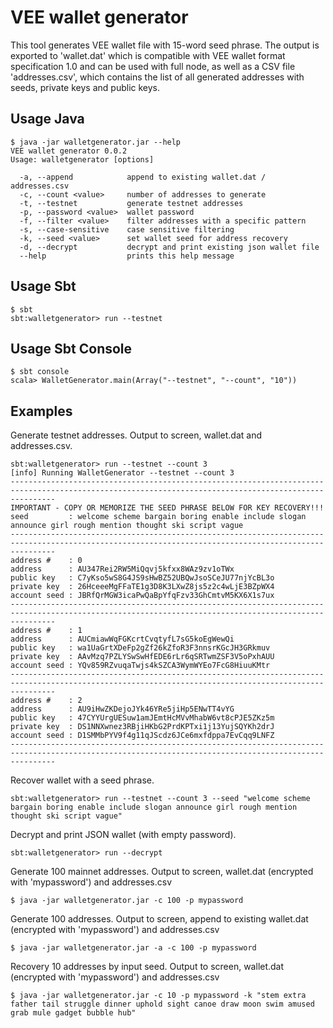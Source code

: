 # VEE wallet generator
This tool generates VEE wallet file with 15-word seed phrase. The output is exported to 'wallet.dat' which is compatible with VEE wallet format specification 1.0 and can be used with full node,  as well as a CSV file 'addresses.csv', which contains the list of all generated addresses with seeds, private keys and public keys.


## Usage Java

```
$ java -jar walletgenerator.jar --help
VEE wallet generator 0.0.2
Usage: walletgenerator [options]

  -a, --append            append to existing wallet.dat / addresses.csv
  -c, --count <value>     number of addresses to generate
  -t, --testnet           generate testnet addresses
  -p, --password <value>  wallet password
  -f, --filter <value>    filter addresses with a specific pattern
  -s, --case-sensitive    case sensitive filtering
  -k, --seed <value>      set wallet seed for address recovery
  -d, --decrypt           decrypt and print existing json wallet file
  --help                  prints this help message
```	

## Usage Sbt

```
$ sbt
sbt:walletgenerator> run --testnet
```

## Usage Sbt Console

```
$ sbt console
scala> WalletGenerator.main(Array("--testnet", "--count", "10"))
```

## Examples

Generate testnet addresses. Output to screen, wallet.dat and addresses.csv.
```
sbt:walletgenerator> run --testnet --count 3
[info] Running WalletGenerator --testnet --count 3
------------------------------------------------------------------------------------------------------------------------------------------------------
IMPORTANT - COPY OR MEMORIZE THE SEED PHRASE BELOW FOR KEY RECOVERY!!!
seed         : welcome scheme bargain boring enable include slogan announce girl rough mention thought ski script vague
------------------------------------------------------------------------------------------------------------------------------------------------------
address #    : 0
address      : AU347Rei2RW5MiQqvj5kfxx8WAz9zv1oTWx
public key   : C7yKso5wS8G4JS9sHwBZ52UBQwJsoSCeJU77njYcBL3o
private key  : 26HceeeMgFFaTE1g3D8K3LXwZ8js5z2c4wLjE3BZpWX4
account seed : JBRfQrMGW3icaPwQaBpYfqFzv33GhCmtvM5KX6X1s7ux
------------------------------------------------------------------------------------------------------------------------------------------------------
address #    : 1
address      : AUCmiawWqFGKcrtCvqtyfL7sG5koEgWewQi
public key   : wa1UaGrtXDeFp2gZf26kZfoR3F3nnsrKGcJH3GRkmuv
private key  : AAvMzq7PZLYSwSwHfEDE6rLr6qSRTwmZSF3V5oPxhAUU
account seed : YQv859RZvuqaTwjs4kSZCA3WymWYEo7FcG8HiuuKMtr
------------------------------------------------------------------------------------------------------------------------------------------------------
address #    : 2
address      : AU9iHwZKDejoJYk46YRe5jiHp5ENwTT4vYG
public key   : 47CYYUrgUESuw1amJEmtHcMVvMhabW6vt8cPJE5ZKz5m
private key  : DS1NNXwnez3RBjiHKbG2PrdKPTxi1j13YujSQYKh2drJ
account seed : D1SMMbPYV9f4g11qJScdz6JCe6mxfdppa7EvCqq9LNFZ
------------------------------------------------------------------------------------------------------------------------------------------------------
```

Recover wallet with a seed phrase.
```
sbt:walletgenerator> run --testnet --count 3 --seed "welcome scheme bargain boring enable include slogan announce girl rough mention thought ski script vague"
```

Decrypt and print JSON wallet (with empty password).
```
sbt:walletgenerator> run --decrypt
```

Generate 100 mainnet addresses. Output to screen, wallet.dat (encrypted with 'mypassword') and addresses.csv
```
$ java -jar walletgenerator.jar -c 100 -p mypassword  
```

Generate 100 addresses. Output to screen, append to existing wallet.dat (encrypted with 'mypassword') and addresses.csv
```
$ java -jar walletgenerator.jar -a -c 100 -p mypassword  
```

Recovery 10 addresses by input seed. Output to screen, wallet.dat (encrypted with 'mypassword') and addresses.csv
```
$ java -jar walletgenerator.jar -c 10 -p mypassword -k "stem extra father tail struggle dinner uphold sight canoe draw moon swim amused grab mule gadget bubble hub"
```

